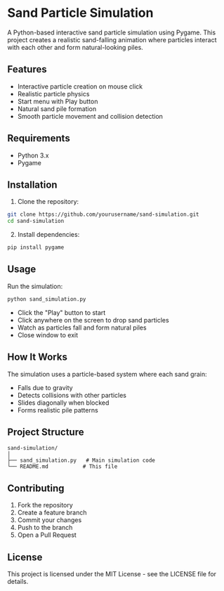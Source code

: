 # Sand Particle Simulation

A Python-based interactive sand particle simulation using Pygame. This project creates a realistic sand-falling animation where particles interact with each other and form natural-looking piles.

## Features

- Interactive particle creation on mouse click
- Realistic particle physics
- Start menu with Play button
- Natural sand pile formation
- Smooth particle movement and collision detection

## Requirements

- Python 3.x
- Pygame

## Installation

1. Clone the repository:
```bash
git clone https://github.com/yourusername/sand-simulation.git
cd sand-simulation
```

2. Install dependencies:
```bash
pip install pygame
```

## Usage

Run the simulation:
```bash
python sand_simulation.py
```

- Click the "Play" button to start
- Click anywhere on the screen to drop sand particles
- Watch as particles fall and form natural piles
- Close window to exit

## How It Works

The simulation uses a particle-based system where each sand grain:
- Falls due to gravity
- Detects collisions with other particles
- Slides diagonally when blocked
- Forms realistic pile patterns

## Project Structure

```
sand-simulation/
│
├── sand_simulation.py   # Main simulation code
└── README.md           # This file
```

## Contributing

1. Fork the repository
2. Create a feature branch
3. Commit your changes
4. Push to the branch
5. Open a Pull Request

## License

This project is licensed under the MIT License - see the LICENSE file for details.
